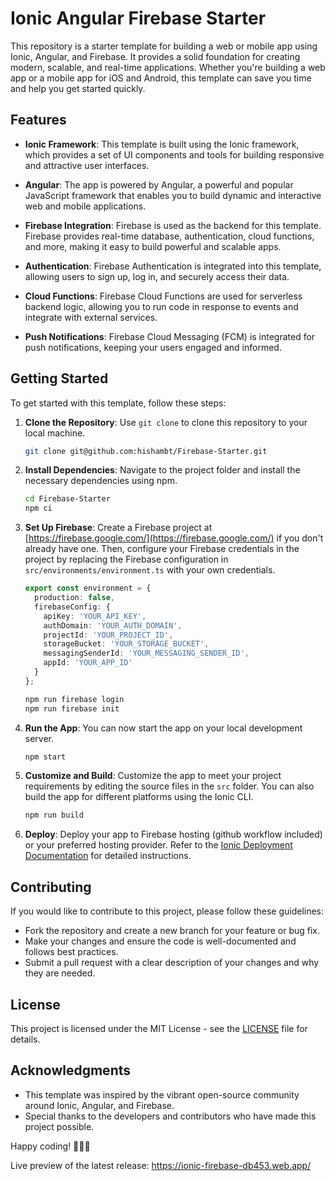 # Ionic Angular Firebase Starter

This repository is a starter template for building a web or mobile app using Ionic, Angular, and Firebase. It provides a solid foundation for creating modern, scalable, and real-time applications. Whether you're building a web app or a mobile app for iOS and Android, this template can save you time and help you get started quickly.

## Features

- **Ionic Framework**: This template is built using the Ionic framework, which provides a set of UI components and tools for building responsive and attractive user interfaces.

- **Angular**: The app is powered by Angular, a powerful and popular JavaScript framework that enables you to build dynamic and interactive web and mobile applications.

- **Firebase Integration**: Firebase is used as the backend for this template. Firebase provides real-time database, authentication, cloud functions, and more, making it easy to build powerful and scalable apps.

- **Authentication**: Firebase Authentication is integrated into this template, allowing users to sign up, log in, and securely access their data.

- **Cloud Functions**: Firebase Cloud Functions are used for serverless backend logic, allowing you to run code in response to events and integrate with external services.

- **Push Notifications**: Firebase Cloud Messaging (FCM) is integrated for push notifications, keeping your users engaged and informed.

## Getting Started

To get started with this template, follow these steps:

1. **Clone the Repository**: Use `git clone` to clone this repository to your local machine.

   ```bash
   git clone git@github.com:hishambt/Firebase-Starter.git
   ```

2. **Install Dependencies**: Navigate to the project folder and install the necessary dependencies using npm.

   ```bash
   cd Firebase-Starter
   npm ci
   ```

3. **Set Up Firebase**: Create a Firebase project at [https://firebase.google.com/](https://firebase.google.com/) if you don't already have one. Then, configure your Firebase credentials in the project by replacing the Firebase configuration in `src/environments/environment.ts` with your own credentials.

   ```typescript
   export const environment = {
     production: false,
     firebaseConfig: {
       apiKey: 'YOUR_API_KEY',
       authDomain: 'YOUR_AUTH_DOMAIN',
       projectId: 'YOUR_PROJECT_ID',
       storageBucket: 'YOUR_STORAGE_BUCKET',
       messagingSenderId: 'YOUR_MESSAGING_SENDER_ID',
       appId: 'YOUR_APP_ID'
     }
   };
   ```

   ```bash
   npm run firebase login
   npm run firebase init
   ```

4. **Run the App**: You can now start the app on your local development server.

   ```bash
   npm start
   ```

5. **Customize and Build**: Customize the app to meet your project requirements by editing the source files in the `src` folder. You can also build the app for different platforms using the Ionic CLI.

   ```bash
   npm run build
   ```

6. **Deploy**: Deploy your app to Firebase hosting (github workflow included) or your preferred hosting provider. Refer to the [Ionic Deployment Documentation](https://ionicframework.com/docs/deployment) for detailed instructions.

## Contributing

If you would like to contribute to this project, please follow these guidelines:

- Fork the repository and create a new branch for your feature or bug fix.
- Make your changes and ensure the code is well-documented and follows best practices.
- Submit a pull request with a clear description of your changes and why they are needed.

## License

This project is licensed under the MIT License - see the [LICENSE](LICENSE) file for details.

## Acknowledgments

- This template was inspired by the vibrant open-source community around Ionic, Angular, and Firebase.
- Special thanks to the developers and contributors who have made this project possible.

Happy coding! 🚀🚀🚀

Live preview of the latest release: https://ionic-firebase-db453.web.app/
